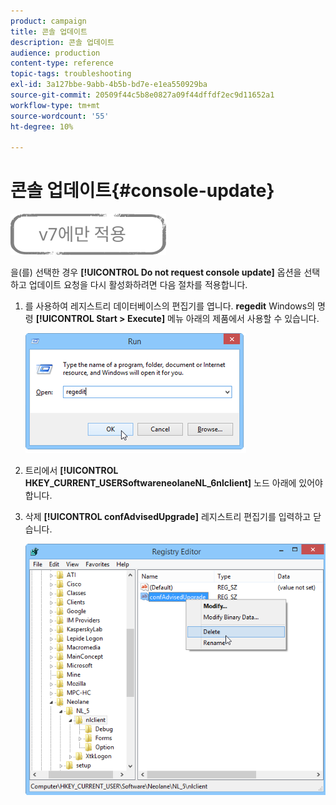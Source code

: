 ```yaml
---
product: campaign
title: 콘솔 업데이트
description: 콘솔 업데이트
audience: production
content-type: reference
topic-tags: troubleshooting
exl-id: 3a127bbe-9abb-4b5b-bd7e-e1ea550929ba
source-git-commit: 20509f44c5b8e0827a09f44dffdf2ec9d11652a1
workflow-type: tm+mt
source-wordcount: '55'
ht-degree: 10%

---
```


# 콘솔 업데이트{#console-update}

![](../../assets/v7-only.svg)

을(를) 선택한 경우 **[!UICONTROL Do not request console update]** 옵션을 선택하고 업데이트 요청을 다시 활성화하려면 다음 절차를 적용합니다.

1. 를 사용하여 레지스트리 데이터베이스의 편집기를 엽니다. **regedit** Windows의 명령 **[!UICONTROL Start > Execute]** 메뉴 아래의 제품에서 사용할 수 있습니다.

   ![](assets/ncs_console_update_1.png)

1. 트리에서 **[!UICONTROL HKEY_CURRENT_USERSoftwareneolaneNL_6nlclient]** 노드 아래에 있어야 합니다.
1. 삭제 **[!UICONTROL confAdvisedUpgrade]** 레지스트리 편집기를 입력하고 닫습니다.

   ![](assets/ncs_console_update_2.png)
